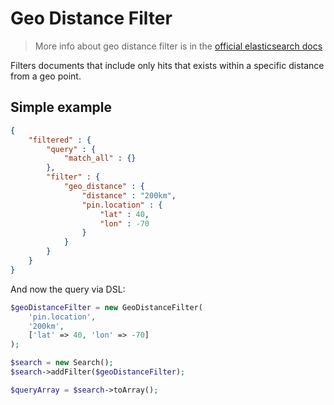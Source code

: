 # Geo Distance Filter

> More info about geo distance filter is in the [official elasticsearch docs][1]

Filters documents that include only hits that exists within a specific distance from a geo point.

## Simple example

```JSON
{
    "filtered" : {
        "query" : {
            "match_all" : {}
        },
        "filter" : {
            "geo_distance" : {
                "distance" : "200km",
                "pin.location" : {
                    "lat" : 40,
                    "lon" : -70
                }
            }
        }
    }
}
```

And now the query via DSL:

```php
$geoDistanceFilter = new GeoDistanceFilter(
    'pin.location',
    '200km',
    ['lat' => 40, 'lon' => -70]
);

$search = new Search();
$search->addFilter($geoDistanceFilter);

$queryArray = $search->toArray();
```

[1]: https://www.elastic.co/guide/en/elasticsearch/reference/current/query-dsl-geo-distance-filter.html
